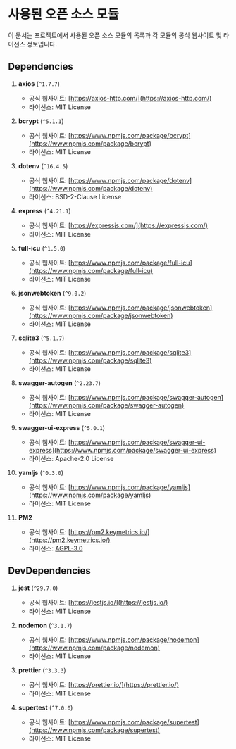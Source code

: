 # 사용된 오픈 소스 모듈

이 문서는 프로젝트에서 사용된 오픈 소스 모듈의 목록과 각 모듈의 공식 웹사이트 및 라이선스 정보입니다.

## Dependencies

1. **axios** (`^1.7.7`)
   - 공식 웹사이트: [https://axios-http.com/](https://axios-http.com/)
   - 라이선스: MIT License

2. **bcrypt** (`^5.1.1`)
   - 공식 웹사이트: [https://www.npmjs.com/package/bcrypt](https://www.npmjs.com/package/bcrypt)
   - 라이선스: MIT License

3. **dotenv** (`^16.4.5`)
   - 공식 웹사이트: [https://www.npmjs.com/package/dotenv](https://www.npmjs.com/package/dotenv)
   - 라이선스: BSD-2-Clause License

4. **express** (`^4.21.1`)
   - 공식 웹사이트: [https://expressjs.com/](https://expressjs.com/)
   - 라이선스: MIT License

5. **full-icu** (`^1.5.0`)
   - 공식 웹사이트: [https://www.npmjs.com/package/full-icu](https://www.npmjs.com/package/full-icu)
   - 라이선스: MIT License

6. **jsonwebtoken** (`^9.0.2`)
   - 공식 웹사이트: [https://www.npmjs.com/package/jsonwebtoken](https://www.npmjs.com/package/jsonwebtoken)
   - 라이선스: MIT License

7. **sqlite3** (`^5.1.7`)
   - 공식 웹사이트: [https://www.npmjs.com/package/sqlite3](https://www.npmjs.com/package/sqlite3)
   - 라이선스: MIT License

8. **swagger-autogen** (`^2.23.7`)
   - 공식 웹사이트: [https://www.npmjs.com/package/swagger-autogen](https://www.npmjs.com/package/swagger-autogen)
   - 라이선스: MIT License

9. **swagger-ui-express** (`^5.0.1`)
   - 공식 웹사이트: [https://www.npmjs.com/package/swagger-ui-express](https://www.npmjs.com/package/swagger-ui-express)
   - 라이선스: Apache-2.0 License

10. **yamljs** (`^0.3.0`)
    - 공식 웹사이트: [https://www.npmjs.com/package/yamljs](https://www.npmjs.com/package/yamljs)
    - 라이선스: MIT License
11. **PM2**
    - 공식 웹사이트: [https://pm2.keymetrics.io/](https://pm2.keymetrics.io/)
    - 라이선스: [AGPL-3.0](https://opensource.org/licenses/AGPL-3.0)
   

## DevDependencies

1. **jest** (`^29.7.0`)
   - 공식 웹사이트: [https://jestjs.io/](https://jestjs.io/)
   - 라이선스: MIT License

2. **nodemon** (`^3.1.7`)
   - 공식 웹사이트: [https://www.npmjs.com/package/nodemon](https://www.npmjs.com/package/nodemon)
   - 라이선스: MIT License

3. **prettier** (`^3.3.3`)
   - 공식 웹사이트: [https://prettier.io/](https://prettier.io/)
   - 라이선스: MIT License

4. **supertest** (`^7.0.0`)
   - 공식 웹사이트: [https://www.npmjs.com/package/supertest](https://www.npmjs.com/package/supertest)
   - 라이선스: MIT License
